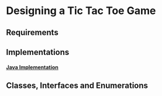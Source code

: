 # Designing a Tic Tac Toe Game

## Requirements

## Implementations
#### [Java Implementation](../solutions/tictactoe)

## Classes, Interfaces and Enumerations
